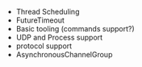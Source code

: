 * Thread Scheduling
* FutureTimeout
* Basic tooling (commands support?)
* UDP and Process support
* protocol support
* AsynchronousChannelGroup 
